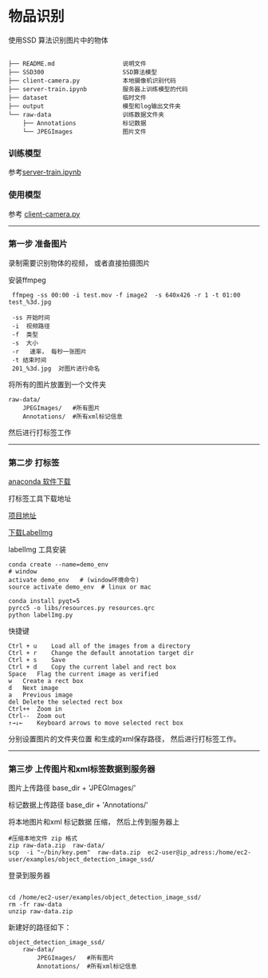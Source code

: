 # 物品识别

使用SSD 算法识别图片中的物体
```

├── README.md                   说明文件
├── SSD300                      SSD算法模型
├── client-camera.py            本地摄像机识别代码
├── server-train.ipynb          服务器上训练模型的代码   
├── dataset                     临时文件
├── output                      模型和log输出文件夹
└── raw-data                    训练数据文件夹
    ├── Annotations             标记数据
    └── JPEGImages              图片文件

```
 
 
 
### 训练模型

参考[server-train.ipynb](./server-train.ipynb)


### 使用模型

参考 [client-camera.py](./client-camera.py)


-------------------------------------------
### 第一步 准备图片

录制需要识别物体的视频， 或者直接拍摄图片

安装ffmpeg   
```
 ffmpeg -ss 00:00 -i test.mov -f image2  -s 640x426 -r 1 -t 01:00 test_%3d.jpg
 
 -ss 开始时间
 -i  视频路径
 -f  类型
 -s  大小
 -r   速率， 每秒一张图片
 -t 结束时间
 201_%3d.jpg  对图片进行命名

```

将所有的图片放置到一个文件夹
```shell
raw-data/
    JPEGImages/   #所有图片
    Annotations/  #所有xml标记信息

```

然后进行打标签工作

-------------------------------------------
### 第二步 打标签


[anaconda 软件下载](https://www.anaconda.com/distribution/#download-section)


打标签工具下载地址

[项目地址](https://github.com/tzutalin/labelImg)

[下载LabelImg](https://github.com/tzutalin/labelImg/archive/master.zip)

labelImg 工具安装

```shell
conda create --name=demo_env
# window 
activate demo_env   # (window环境命令)
source activate demo_env  # linux or mac

conda install pyqt=5
pyrcc5 -o libs/resources.py resources.qrc
python labelImg.py
```

快捷键
```
Ctrl + u	Load all of the images from a directory
Ctrl + r	Change the default annotation target dir
Ctrl + s	Save
Ctrl + d	Copy the current label and rect box
Space	Flag the current image as verified
w	Create a rect box
d	Next image
a	Previous image
del	Delete the selected rect box
Ctrl++	Zoom in
Ctrl--	Zoom out
↑→↓←	Keyboard arrows to move selected rect box
```


分别设置图片的文件夹位置  和生成的xml保存路径， 然后进行打标签工作。 

-------------------------------------------
### 第三步  上传图片和xml标签数据到服务器

图片上传路径        base_dir + 'JPEGImages/' 

标记数据上传路径     base_dir + 'Annotations/' 


将本地图片和xml 标记数据 压缩， 然后上传到服务器上

```shell
#压缩本地文件 zip 格式
zip raw-data.zip  raw-data/
scp  -i "~/bin/key.pem"  raw-data.zip  ec2-user@ip_adress:/home/ec2-user/examples/object_detection_image_ssd/
```

登录到服务器

```shell

cd /home/ec2-user/examples/object_detection_image_ssd/
rm -fr raw-data
unzip raw-data.zip
```
新建好的路径如下： 
```
object_detection_image_ssd/
    raw-data/
        JPEGImages/   #所有图片
        Annotations/  #所有xml标记信息

```



